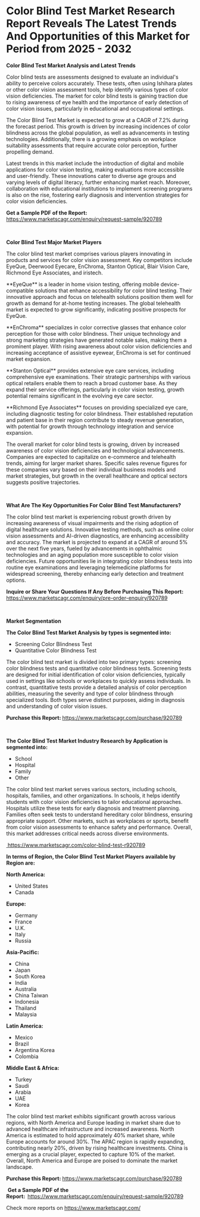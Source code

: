 <p><h1>Color Blind Test Market Research Report Reveals The Latest Trends And Opportunities of this Market for Period from 2025 - 2032</h1></p><p><strong>Color Blind Test Market Analysis and Latest Trends</strong></p>
<p><p>Color blind tests are assessments designed to evaluate an individual's ability to perceive colors accurately. These tests, often using Ishihara plates or other color vision assessment tools, help identify various types of color vision deficiencies. The market for color blind tests is gaining traction due to rising awareness of eye health and the importance of early detection of color vision issues, particularly in educational and occupational settings.</p><p>The Color Blind Test Market is expected to grow at a CAGR of 7.2% during the forecast period. This growth is driven by increasing incidences of color blindness across the global population, as well as advancements in testing technologies. Additionally, there is a growing emphasis on workplace suitability assessments that require accurate color perception, further propelling demand. </p><p>Latest trends in this market include the introduction of digital and mobile applications for color vision testing, making evaluations more accessible and user-friendly. These innovations cater to diverse age groups and varying levels of digital literacy, further enhancing market reach. Moreover, collaboration with educational institutions to implement screening programs is also on the rise, fostering early diagnosis and intervention strategies for color vision deficiencies.</p></p>
<p><strong>Get a Sample PDF of the Report:&nbsp;</strong> <a href="https://www.marketscagr.com/enquiry/request-sample/920789?utm_campaign=2480&utm_medium=2&utm_source=Github&utm_content=ia&utm_term=06032025&utm_id=color-blind-test">https://www.marketscagr.com/enquiry/request-sample/920789</a></p>
<p>&nbsp;</p>
<p><strong>Color Blind Test Major Market Players</strong></p>
<p><p>The color blind test market comprises various players innovating in products and services for color vision assessment. Key competitors include EyeQue, Deerwood Eyecare, EnChroma, Stanton Optical, Blair Vision Care, Richmond Eye Associates, and iristech.</p><p>**EyeQue** is a leader in home vision testing, offering mobile device-compatible solutions that enhance accessibility for color blind testing. Their innovative approach and focus on telehealth solutions position them well for growth as demand for at-home testing increases. The global telehealth market is expected to grow significantly, indicating positive prospects for EyeQue.</p><p>**EnChroma** specializes in color corrective glasses that enhance color perception for those with color blindness. Their unique technology and strong marketing strategies have generated notable sales, making them a prominent player. With rising awareness about color vision deficiencies and increasing acceptance of assistive eyewear, EnChroma is set for continued market expansion.</p><p>**Stanton Optical** provides extensive eye care services, including comprehensive eye examinations. Their strategic partnerships with various optical retailers enable them to reach a broad customer base. As they expand their service offerings, particularly in color vision testing, growth potential remains significant in the evolving eye care sector.</p><p>**Richmond Eye Associates** focuses on providing specialized eye care, including diagnostic testing for color blindness. Their established reputation and patient base in their region contribute to steady revenue generation, with potential for growth through technology integration and service expansion.</p><p>The overall market for color blind tests is growing, driven by increased awareness of color vision deficiencies and technological advancements. Companies are expected to capitalize on e-commerce and telehealth trends, aiming for larger market shares. Specific sales revenue figures for these companies vary based on their individual business models and market strategies, but growth in the overall healthcare and optical sectors suggests positive trajectories.</p></p>
<p>&nbsp;</p>
<p><strong>What Are The Key Opportunities For Color Blind Test Manufacturers?</strong></p>
<p><p>The color blind test market is experiencing robust growth driven by increasing awareness of visual impairments and the rising adoption of digital healthcare solutions. Innovative testing methods, such as online color vision assessments and AI-driven diagnostics, are enhancing accessibility and accuracy. The market is projected to expand at a CAGR of around 5% over the next five years, fueled by advancements in ophthalmic technologies and an aging population more susceptible to color vision deficiencies. Future opportunities lie in integrating color blindness tests into routine eye examinations and leveraging telemedicine platforms for widespread screening, thereby enhancing early detection and treatment options.</p></p>
<p><strong>Inquire or Share Your Questions If Any Before Purchasing This Report:</strong> <a href="https://www.marketscagr.com/enquiry/pre-order-enquiry/920789?utm_campaign=2480&utm_medium=2&utm_source=Github&utm_content=ia&utm_term=06032025&utm_id=color-blind-test">https://www.marketscagr.com/enquiry/pre-order-enquiry/920789</a></p>
<p>&nbsp;</p>
<p><strong>Market Segmentation</strong></p>
<p><strong>The Color Blind Test Market Analysis by types is segmented into:</strong></p>
<p><ul><li>Screening Color Blindness Test</li><li>Quantitative Color Blindness Test</li></ul></p>
<p><p>The color blind test market is divided into two primary types: screening color blindness tests and quantitative color blindness tests. Screening tests are designed for initial identification of color vision deficiencies, typically used in settings like schools or workplaces to quickly assess individuals. In contrast, quantitative tests provide a detailed analysis of color perception abilities, measuring the severity and type of color blindness through specialized tools. Both types serve distinct purposes, aiding in diagnosis and understanding of color vision issues.</p></p>
<p><strong>Purchase this Report:&nbsp;</strong><a href="https://www.marketscagr.com/purchase/920789?utm_campaign=2480&utm_medium=2&utm_source=Github&utm_content=ia&utm_term=06032025&utm_id=color-blind-test">https://www.marketscagr.com/purchase/920789</a></p>
<p>&nbsp;</p>
<p><strong>The Color Blind Test Market Industry Research by Application is segmented into:</strong></p>
<p><ul><li>School</li><li>Hospital</li><li>Family</li><li>Other</li></ul></p>
<p><p>The color blind test market serves various sectors, including schools, hospitals, families, and other organizations. In schools, it helps identify students with color vision deficiencies to tailor educational approaches. Hospitals utilize these tests for early diagnosis and treatment planning. Families often seek tests to understand hereditary color blindness, ensuring appropriate support. Other markets, such as workplaces or sports, benefit from color vision assessments to enhance safety and performance. Overall, this market addresses critical needs across diverse environments.</p></p>
<p><a href="https://www.marketscagr.com/color-blind-test-r920789?utm_campaign=2480&utm_medium=2&utm_source=Github&utm_content=ia&utm_term=06032025&utm_id=color-blind-test">&nbsp;https://www.marketscagr.com/color-blind-test-r920789</a></p>
<p><strong>In terms of Region, the Color Blind Test Market Players available by Region are:</strong></p>
<p>
    <p> <strong> North America: </strong>
        <ul>
            <li>United States</li>
            <li>Canada</li>
        </ul>
        </p> 
    <p> <strong> Europe: </strong>
        <ul>
            <li>Germany</li>
            <li>France</li>
            <li>U.K.</li>
            <li>Italy</li>
            <li>Russia</li>
        </ul>
        </p> 
    <p> <strong> Asia-Pacific: </strong>
        <ul>
            <li>China</li>
            <li>Japan</li>
            <li>South Korea</li>
            <li>India</li>
            <li>Australia</li>
            <li>China Taiwan</li>
            <li>Indonesia</li>
            <li>Thailand</li>
            <li>Malaysia</li>
        </ul>
        </p> 
    <p> <strong> Latin America: </strong>
        <ul>
            <li>Mexico</li>
            <li>Brazil</li>
            <li>Argentina Korea</li>
            <li>Colombia</li>
        </ul>
        </p> 
    <p> <strong> Middle East & Africa: </strong>
        <ul>
            <li>Turkey</li>
            <li>Saudi</li>
            <li>Arabia</li>
            <li>UAE</li>
            <li>Korea</li>
        </ul>
    </p>
    </p>
<p><p>The color blind test market exhibits significant growth across various regions, with North America and Europe leading in market share due to advanced healthcare infrastructure and increased awareness. North America is estimated to hold approximately 40% market share, while Europe accounts for around 30%. The APAC region is rapidly expanding, contributing nearly 20%, driven by rising healthcare investments. China is emerging as a crucial player, expected to capture 10% of the market. Overall, North America and Europe are poised to dominate the market landscape.</p></p>
<p><strong>Purchase this Report: </strong><a href="https://www.marketscagr.com/purchase/920789?utm_campaign=2480&utm_medium=2&utm_source=Github&utm_content=ia&utm_term=06032025&utm_id=color-blind-test">https://www.marketscagr.com/purchase/920789</a></p>
<p>&nbsp;<strong>Get a Sample PDF of the Report:&nbsp;&nbsp;</strong><a href="https://www.marketscagr.com/enquiry/request-sample/920789?utm_campaign=2480&utm_medium=2&utm_source=Github&utm_content=ia&utm_term=06032025&utm_id=color-blind-test">https://www.marketscagr.com/enquiry/request-sample/920789</a></p>
<p><strong></strong></p>
<p>Check more reports on <a href="https://www.marketscagr.com/?utm_campaign=2480&utm_medium=2&utm_source=Github&utm_content=ia&utm_term=06032025&utm_id=color-blind-test">https://www.marketscagr.com/</a></p>